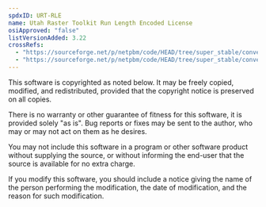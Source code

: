 ```yaml
---
spdxID: URT-RLE
name: Utah Raster Toolkit Run Length Encoded License
osiApproved: "false"
listVersionAdded: 3.22
crossRefs: 
  - "https://sourceforge.net/p/netpbm/code/HEAD/tree/super_stable/converter/other/pnmtorle.c"
  - "https://sourceforge.net/p/netpbm/code/HEAD/tree/super_stable/converter/other/rletopnm.c"
---
```


This software is copyrighted as noted below. It may be freely copied, modified, and redistributed, provided that the copyright notice is preserved on all copies.

There is no warranty or other guarantee of fitness for this software, it is provided solely "as is". Bug reports or fixes may be sent to the author, who may or may not act on them as he desires.

You may not include this software in a program or other software product without supplying the source, or without informing the end-user that the source is available for no extra charge.

If you modify this software, you should include a notice giving the name of the person performing the modification, the date of modification, and the reason for such modification.
